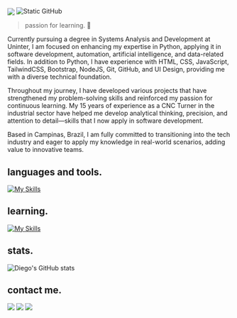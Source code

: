 <img align="center" src="https://capsule-render.vercel.app/api?type=venom&height=300&color=89E4D2&text=Hi,%20I’m%20Diego%20Espelho&fontSize=60&animation=twinkling&fontColor=5967F7&textBg=false&desc=Nice%20to%20meet%20you!&descAlign=50&descAlignY=66"/>

<img src="https://img.shields.io/static/v1?label=About&message=Diego%20Espelho&color=5967F7&labelColor=000000&style=for-the-badge&logo=GitHub" alt="Static GitHub">

> passion for learning. 🧠

Currently pursuing a degree in Systems Analysis and Development at Uninter, I am focused on enhancing my expertise in Python, applying it in software development, automation, artificial intelligence, and data-related fields. In addition to Python, I have experience with HTML, CSS, JavaScript, TailwindCSS, Bootstrap, NodeJS, Git, GitHub, and UI Design, providing me with a diverse technical foundation.

Throughout my journey, I have developed various projects that have strengthened my problem-solving skills and reinforced my passion for continuous learning. My 15 years of experience as a CNC Turner in the industrial sector have helped me develop analytical thinking, precision, and attention to detail—skills that I now apply in software development.

Based in Campinas, Brazil, I am fully committed to transitioning into the tech industry and eager to apply my knowledge in real-world scenarios, adding value to innovative teams.

## languages and tools.
[![My Skills](https://skillicons.dev/icons?i=python,html,css,js,tailwind,bootstrap,nodejs,git,github,figma)](https://skillicons.dev)

## learning.
[![My Skills](https://skillicons.dev/icons?i=python)](https://skillicons.dev)

## stats.
![Diego's GitHub stats](https://github-readme-stats.vercel.app/api?username=diegoespelho\&bg_color=30,89E4D2,5967F7\&show_icons=true\&title_color=fff\&text_color=fff)

## contact me.
<a href="https://www.linkedin.com/in/diegoespelho-dev" target="_blank"><img src="https://img.shields.io/badge/-LinkedIn-5967F7?style=for-the-badge&logo=linkedin&logoColor=89E4D2" target="_blank"></a>
<a href="https://instagram.com/diegoespelho_" target="_blank"><img src="https://img.shields.io/badge/-Instagram-5967F7?style=for-the-badge&logo=instagram&logoColor=89E4D2" target="_blank"></a>
<a href="mailto:diego.espelho@gmail.com"> <img src="https://img.shields.io/badge/-Gmail-5967F7?style=for-the-badge&logo=gmail&logoColor=89E4D2" target="_blank"></a>

